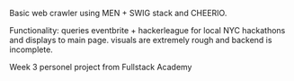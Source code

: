 Basic web crawler using MEN + SWIG stack and CHEERIO. 

Functionality: queries eventbrite + hackerleague for local NYC hackathons and displays to main page. visuals are extremely rough and backend is incomplete.

Week 3 personel project from Fullstack Academy